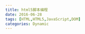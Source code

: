 ```yaml
---
title: html5脚本编程
date: 2016-06-28
tags: [HTML,HTML5,JavaScript,DOM]
categories: Dynamic
---
```


